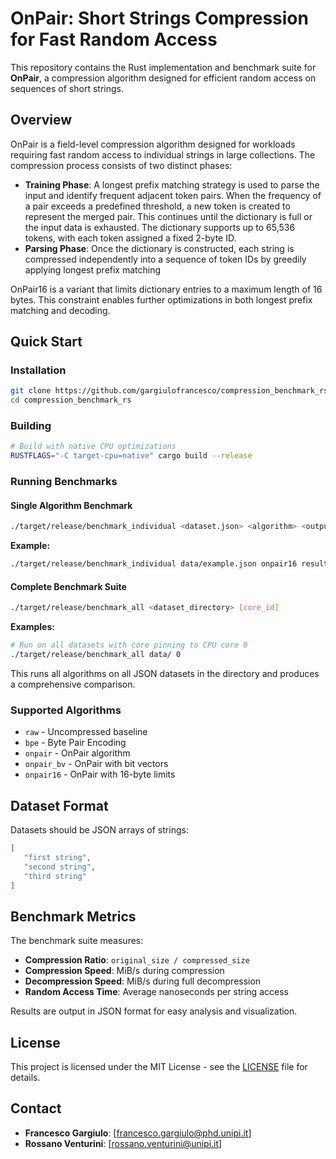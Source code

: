 # OnPair: Short Strings Compression for Fast Random Access

This repository contains the Rust implementation and benchmark suite for **OnPair**, a compression algorithm designed for efficient random access on sequences of short strings.

## Overview

OnPair is a field-level compression algorithm designed for workloads requiring fast random access to individual strings in large collections. The compression process consists of two distinct phases:

- **Training Phase**: A longest prefix matching strategy is used to parse the input and identify frequent adjacent token pairs. When the frequency of a pair exceeds a predefined threshold, a new token is created to represent the merged pair. This continues until the dictionary is full or the input data is exhausted. The dictionary supports up to 65,536 tokens, with each token assigned a fixed 2-byte ID.
- **Parsing Phase**: Once the dictionary is constructed, each string is compressed independently into a sequence of token IDs by greedily applying longest prefix matching

OnPair16 is a variant that limits dictionary entries to a maximum length of 16 bytes. This constraint enables further optimizations in both longest prefix matching and decoding.

## Quick Start

### Installation

```bash
git clone https://github.com/gargiulofrancesco/compression_benchmark_rs
cd compression_benchmark_rs
```

### Building

```bash
# Build with native CPU optimizations
RUSTFLAGS="-C target-cpu=native" cargo build --release
```

### Running Benchmarks

#### Single Algorithm Benchmark
```bash
./target/release/benchmark_individual <dataset.json> <algorithm> <output.json> [core_id]
```

**Example:**
```bash
./target/release/benchmark_individual data/example.json onpair16 results.json
```

#### Complete Benchmark Suite
```bash
./target/release/benchmark_all <dataset_directory> [core_id]
```

**Examples:**
```bash
# Run on all datasets with core pinning to CPU core 0
./target/release/benchmark_all data/ 0
```

This runs all algorithms on all JSON datasets in the directory and produces a comprehensive comparison.

### Supported Algorithms
- `raw` - Uncompressed baseline
- `bpe` - Byte Pair Encoding
- `onpair` - OnPair algorithm
- `onpair_bv` - OnPair with bit vectors
- `onpair16` - OnPair with 16-byte limits  

## Dataset Format

Datasets should be JSON arrays of strings:

```json
[
   "first string",
   "second string", 
   "third string"
]
```

## Benchmark Metrics

The benchmark suite measures:

- **Compression Ratio**: `original_size / compressed_size`
- **Compression Speed**: MiB/s during compression
- **Decompression Speed**: MiB/s during full decompression  
- **Random Access Time**: Average nanoseconds per string access

Results are output in JSON format for easy analysis and visualization.

## License

This project is licensed under the MIT License - see the [LICENSE](LICENSE) file for details.

## Contact

- **Francesco Gargiulo**: [francesco.gargiulo@phd.unipi.it]
- **Rossano Venturini**: [rossano.venturini@unipi.it]
